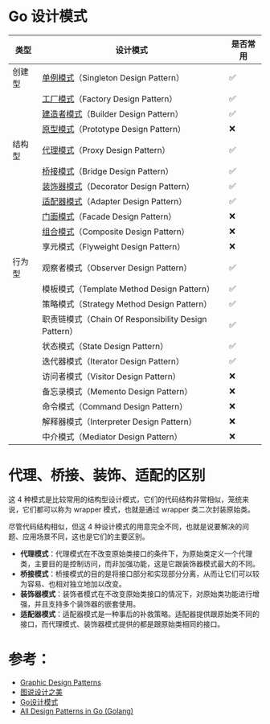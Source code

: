 # Go 设计模式

| 类型     | 设计模式                                                 | 是否常用   |
| -------- | ------------------------------------------------------   | ---------- |
| 创建型   | [单例模式](./01_singleton)（Singleton Design Pattern）   | ✅         |
|          | [工厂模式](./02_factory)（Factory Design Pattern）       | ✅         |
|          | [建造者模式](./03_builder)（Builder Design Pattern）     | ✅         |
|          | [原型模式](./04_prototype)（Prototype Design Pattern）   | ❌         |
| 结构型   | [代理模式](./05_proxy)（Proxy Design Pattern）           | ✅         |
|          | [桥接模式](./06_bridge)（Bridge Design Pattern）         | ✅         |
|          | [装饰器模式](./07_decorator)（Decorator Design Pattern） | ✅         |
|          | [适配器模式](./08_adapter)（Adapter Design Pattern）     | ✅         |
|          | [门面模式](./09_facade)（Facade Design Pattern）                        | ❌         |
|          | [组合模式](./10_composite)（Composite Design Pattern）                     | ❌         |
|          | 享元模式（Flyweight Design Pattern）                     | ❌         |
| 行为型   | 观察者模式（Observer Design Pattern）                    | ✅         |
|          | 模板模式（Template Method Design Pattern）               | ✅         |
|          | 策略模式（Strategy Method Design Pattern）               | ✅         |
|          | 职责链模式（Chain Of Responsibility Design Pattern）     | ✅         |
|          | 状态模式（State Design Pattern）                         | ✅         |
|          | 迭代器模式（Iterator Design Pattern）                    | ✅         |
|          | 访问者模式（Visitor Design Pattern）                     | ❌         |
|          | 备忘录模式（Memento Design Pattern）                     | ❌         |
|          | 命令模式（Command Design Pattern）                       | ❌         |
|          | 解释器模式（Interpreter Design Pattern）                 | ❌         |
|          | 中介模式（Mediator Design Pattern）                      | ❌         |

# 代理、桥接、装饰、适配的区别

这 4 种模式是比较常用的结构型设计模式，它们的代码结构非常相似，笼统来说，它们都可以称为 wrapper 模式，也就是通过 wrapper 类二次封装原始类。

尽管代码结构相似，但这 4 种设计模式的用意完全不同，也就是说要解决的问题、应用场景不同，这也是它们的主要区别。

- **代理模式**：代理模式在不改变原始类接口的条件下，为原始类定义一个代理类，主要目的是控制访问，而非加强功能，这是它跟装饰器模式最大的不同。
- **桥接模式**：桥接模式的目的是将接口部分和实现部分分离，从而让它们可以较为容易、也相对独立地加以改变。
- **装饰器模式**：装饰者模式在不改变原始类接口的情况下，对原始类功能进行增强，并且支持多个装饰器的嵌套使用。
- **适配器模式**：适配器模式是一种事后的补救策略。适配器提供跟原始类不同的接口，而代理模式、装饰器模式提供的都是跟原始类相同的接口。

# 参考：

- [Graphic Design Patterns](https://design-patterns.readthedocs.io/zh_CN/latest/index.html)
- [图说设计之美](https://time.geekbang.org/column/intro/100039001?tab=catalog)
- [Go设计模式](https://lailin.xyz/post/go-design-pattern.html)
- [All Design Patterns in Go (Golang)](https://golangbyexample.com/all-design-patterns-golang/)

